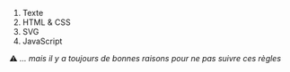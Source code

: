 
1. Texte
1. HTML & CSS
1. SVG
1. JavaScript

⚠️ _... mais il y a toujours de bonnes raisons pour ne pas suivre ces règles_